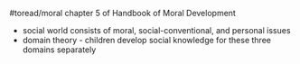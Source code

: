 #toread/moral
chapter 5 of Handbook of Moral Development
- social world consists of moral, social-conventional, and personal issues
- domain theory - children develop social knowledge for these three domains separately